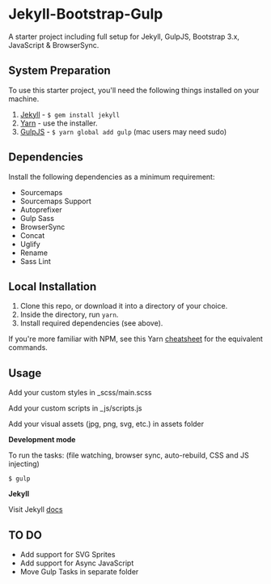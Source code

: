 Jekyll-Bootstrap-Gulp
=============================

A starter project including full setup for Jekyll, GulpJS, Bootstrap 3.x, JavaScript &amp; BrowserSync.

## System Preparation

To use this starter project, you'll need the following things installed on your machine.

1. [Jekyll](http://jekyllrb.com/) - `$ gem install jekyll`
2. [Yarn](https://yarnpkg.com/en/) - use the installer.
3. [GulpJS](https://github.com/gulpjs/gulp) - `$ yarn global add gulp` (mac users may need sudo)

## Dependencies

Install the following dependencies as a minimum requirement:

* Sourcemaps
* Sourcemaps Support
* Autoprefixer
* Gulp Sass
* BrowserSync
* Concat
* Uglify
* Rename
* Sass Lint

## Local Installation

1. Clone this repo, or download it into a directory of your choice.
2. Inside the directory, run `yarn`.
3. Install required dependencies (see above).

If you're more familiar with NPM, see this Yarn [cheatsheet](https://devhints.io/yarn) for the equivalent commands.

## Usage

Add your custom styles in _scss/main.scss

Add your custom scripts in _js/scripts.js

Add your visual assets (jpg, png, svg, etc.) in assets folder

**Development mode**

To run the tasks: (file watching, browser sync, auto-rebuild, CSS and JS injecting)

```shell
$ gulp
```

**Jekyll**

Visit Jekyll [docs](http://jekyllrb.com/docs/usage/)

## TO DO

* Add support for SVG Sprites
* Add support for Async JavaScript
* Move Gulp Tasks in separate folder
